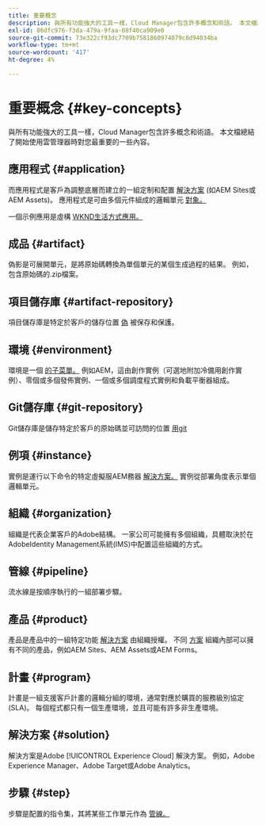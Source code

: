```yaml
---
title: 重要概念
description: 與所有功能強大的工具一樣，Cloud Manager包含許多概念和術語。 本文檔總結了開始使用雲管理器時對您最重要的一些內容。
exl-id: 86dfc976-f3da-479a-9faa-08f40ca909e0
source-git-commit: 73e322cf93dc7709b7581860974079c8d94034ba
workflow-type: tm+mt
source-wordcount: '417'
ht-degree: 4%

---
```



# 重要概念 {#key-concepts}

與所有功能強大的工具一樣，Cloud Manager包含許多概念和術語。 本文檔總結了開始使用雲管理器時對您最重要的一些內容。

## 應用程式 {#application}

而應用程式是客戶為調整底層而建立的一組定制和配置 [解決方案](#solution) (如AEM Sites或AEM Assets)。 應用程式是可由多個元件組成的邏輯單元 [對象。](#artifact)

一個示例應用是虛構 [WKND生活方式應用。](https://experienceleague.adobe.com/docs/experience-manager-learn/getting-started-wknd-tutorial-develop/overview.html?lang=zh-Hant)

## 成品 {#artifact}

偽影是可展開單元，是將原始碼轉換為單個單元的某個生成過程的結果。 例如，包含原始碼的.zip檔案。

## 項目儲存庫 {#artifact-repository}

項目儲存庫是特定於客戶的儲存位置 [偽](#artifact) 被保存和保護。

## 環境 {#environment}

環境是一個 [的子菜單。](#program) 例如AEM，這由創作實例（可選地附加冷備用創作實例）、零個或多個發佈實例、一個或多個調度程式實例和負載平衡器組成。

## Git儲存庫 {#git-repository}

Git儲存庫是儲存特定於客戶的原始碼並可訪問的位置 [用git](https://git-scm.com)

## 例項 {#instance}

實例是運行以下命令的特定虛擬服AEM務器 [解決方案。](#solution) 實例從部署角度表示單個邏輯單元。

## 組織 {#organization}

組織是代表企業客戶的Adobe結構。 一家公司可能擁有多個組織，具體取決於在AdobeIdentity Management系統(IMS)中配置這些組織的方式。

## 管線 {#pipeline}

流水線是按順序執行的一組部署步驟。

## 產品 {#product}

產品是產品中的一組特定功能 [解決方案](#solution) 由組織授權。 不同 [方案](#program) 組織內部可以擁有不同的產品，例如AEM Sites、AEM Assets或AEM Forms。

## 計畫 {#program}

計畫是一組支援客戶計畫的邏輯分組的環境，通常對應於購買的服務級別協定(SLA)。 每個程式都只有一個生產環境，並且可能有許多非生產環境。

## 解決方案 {#solution}

解決方案是Adobe [!UICONTROL Experience Cloud] 解決方案。 例如，Adobe Experience Manager、Adobe Target或Adobe Analytics。

## 步驟 {#step}

步驟是配置的指令集，其將某些工作單元作為 [管線。](#pipeline)
